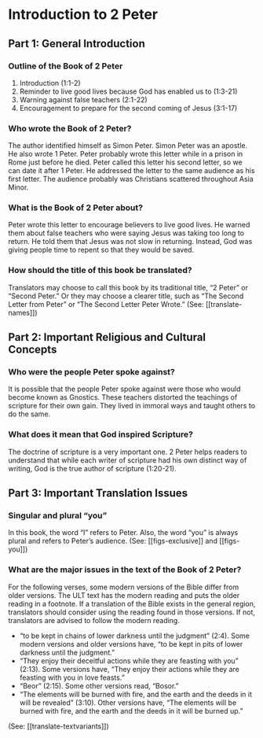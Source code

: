 # Introduction to 2 Peter
## Part 1: General Introduction

### Outline of the Book of 2 Peter

1. Introduction (1:1-2)
1. Reminder to live good lives because God has enabled us to (1:3-21)
1. Warning against false teachers (2:1-22)
1. Encouragement to prepare for the second coming of Jesus (3:1-17)

### Who wrote the Book of 2 Peter?

The author identified himself as Simon Peter. Simon Peter was an apostle. He also wrote 1 Peter. Peter probably wrote this letter while in a prison in Rome just before he died. Peter called this letter his second letter, so we can date it after 1 Peter. He addressed the letter to the same audience as his first letter. The audience probably was Christians scattered throughout Asia Minor.

### What is the Book of 2 Peter about?

Peter wrote this letter to encourage believers to live good lives. He warned them about false teachers who were saying Jesus was taking too long to return. He told them that Jesus was not slow in returning. Instead, God was giving people time to repent so that they would be saved.

### How should the title of this book be translated?

Translators may choose to call this book by its traditional title, “2 Peter” or “Second Peter.” Or they may choose a clearer title, such as “The Second Letter from Peter” or “The Second Letter Peter Wrote.” (See: [[translate-names]])

## Part 2: Important Religious and Cultural Concepts

### Who were the people Peter spoke against?

It is possible that the people Peter spoke against were those who would become known as Gnostics. These teachers distorted the teachings of scripture for their own gain. They lived in immoral ways and taught others to do the same.

### What does it mean that God inspired Scripture?

The doctrine of scripture is a very important one. 2 Peter helps readers to understand that while each writer of scripture had his own distinct way of writing, God is the true author of scripture (1:20-21).

## Part 3: Important Translation Issues

### Singular and plural “you”

In this book, the word “I” refers to Peter. Also, the word “you” is always plural and refers to Peter’s audience. (See: [[figs-exclusive]] and [[figs-you]])

### What are the major issues in the text of the Book of 2 Peter?

For the following verses, some modern versions of the Bible differ from older versions. The ULT text has the modern reading and puts the older reading in a footnote. If a translation of the Bible exists in the general region, translators should consider using the reading found in those versions. If not, translators are advised to follow the modern reading.

* “to be kept in chains of lower darkness until the judgment” (2:4). Some modern versions and older versions have, “to be kept in pits of lower darkness until the judgment.”
* “They enjoy their deceitful actions while they are feasting with you” (2:13). Some versions have, “They enjoy their actions while they are feasting with you in love feasts.”
* “Beor” (2:15). Some other versions read, “Bosor.”
* “The elements will be burned with fire, and the earth and the deeds in it will be revealed” (3:10). Other versions have, “The elements will be burned with fire, and the earth and the deeds in it will be burned up.”

(See: [[translate-textvariants]])